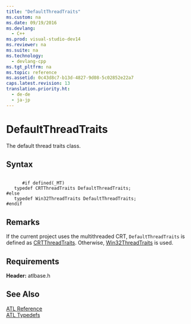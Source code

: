 ```yaml
---
title: "DefaultThreadTraits"
ms.custom: na
ms.date: 09/19/2016
ms.devlang: 
  - C++
ms.prod: visual-studio-dev14
ms.reviewer: na
ms.suite: na
ms.technology: 
  - devlang-cpp
ms.tgt_pltfrm: na
ms.topic: reference
ms.assetid: 0c43d8c7-b13d-4827-9d08-5c02852e22a7
caps.latest.revision: 13
translation.priority.ht: 
  - de-de
  - ja-jp
---
```

# DefaultThreadTraits
The default thread traits class.  
  
## Syntax  
  
```  
  
      #if defined(_MT)  
   typedef CRTThreadTraits DefaultThreadTraits;  
#else  
   typedef Win32ThreadTraits DefaultThreadTraits;  
#endif  
```  
  
## Remarks  
 If the current project uses the multithreaded CRT, `DefaultThreadTraits` is defined as [CRTThreadTraits](../vs140/CRTThreadTraits-Class.md). Otherwise, [Win32ThreadTraits](../vs140/Win32ThreadTraits-Class.md) is used.  
  
## Requirements  
 **Header:** atlbase.h  
  
## See Also  
 [ATL Reference](../vs140/ATL-COM-Desktop-Components.md)   
 [ATL Typedefs](../vs140/ATL-Typedefs.md)